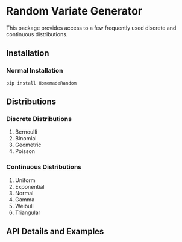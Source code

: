 # Random Variate Generator
This package provides access to a few frequently used discrete and continuous distributions.


## Installation
### Normal Installation
`pip install HomemadeRandom`

## Distributions

### Discrete Distributions
1. Bernoulli
2. Binomial
3. Geometric
4. Poisson

### Continuous Distributions
1. Uniform
2. Exponential
3. Normal
4. Gamma
5. Weibull
6. Triangular

## API Details and Examples